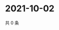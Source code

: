 # 2021-10-02

共 0 条

<!-- BEGIN WEIBO -->
<!-- 最后更新时间 Sat Oct 02 2021 16:15:55 GMT+0800 (China Standard Time) -->

<!-- END WEIBO -->
